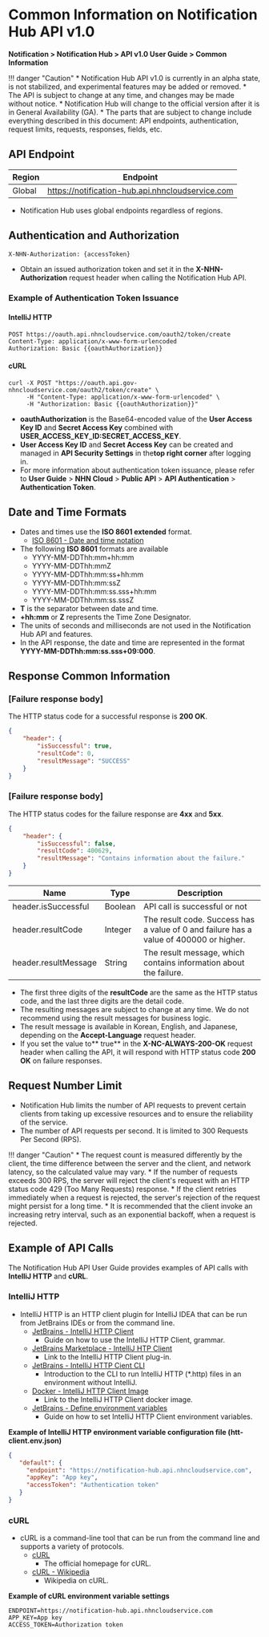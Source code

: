 <style>
.page__rnb .lst_rnb_item .rnb_item:first-of-type a {
    display: inline !important;
}
</style>
<h1>Common Information on Notification Hub API v1.0</h1>

**Notification > Notification Hub > API v1.0 User Guide > Common Information**

<span id="notification-hub-api-common-information"></span>

!!! danger "Caution"
    * Notification Hub API v1.0 is currently in an alpha state, is not stabilized, and experimental features may be added or removed.
    * The API is subject to change at any time, and changes may be made without notice.
    * Notification Hub will change to the official version after it is in General Availability (GA).
    * The parts that are subject to change include everything described in this document: API endpoints, authentication, request limits, requests, responses, fields, etc.

<span id="api-endpoint"></span>

## API Endpoint

| Region     | Endpoint |
|--------| ----- |
| Global | https://notification-hub.api.nhncloudservice.com |

* Notification Hub uses global endpoints regardless of regions.

<span id="authentication-and-permissions"></span>

## Authentication and Authorization

```
X-NHN-Authorization: {accessToken}
```

* Obtain an issued authorization token and set it in the **X-NHN-Authorization** request header when calling the Notification Hub API.

### Example of Authentication Token Issuance

#### IntelliJ HTTP

```http
POST https://oauth.api.nhncloudservice.com/oauth2/token/create
Content-Type: application/x-www-form-urlencoded
Authorization: Basic {{oauthAuthorization}}
```

#### cURL

```curl
curl -X POST "https://oauth.api.gov-nhncloudservice.com/oauth2/token/create" \
     -H "Content-Type: application/x-www-form-urlencoded" \
     -H "Authorization: Basic {{oauthAuthorization}}"
```

* **oauthAuthorization** is the Base64-encoded value of the **User Access Key ID** and **Secret Access Key** combined with **USER_ACCESS_KEY_ID:SECRET_ACCESS_KEY**.
* **User Access Key ID** and **Secret Access Key** can be created and managed in **API Security Settings** in the**top right corner** after logging in.
* For more information about authentication token issuance, please refer to **User Guide** > **NHN Cloud** > **Public API** > **API Authentication** > **Authentication Token**.

<span id="date-time-format"></span>

## Date and Time Formats

* Dates and times use the **ISO 8601 extended** format.
    * [ISO 8601 - Date and time notation](https://ko.wikipedia.org/wiki/ISO_8601)
* The following **ISO 8601** formats are available
    * YYYY-MM-DDThh:mm+hh:mm
    * YYYY-MM-DDThh:mmZ
    * YYYY-MM-DDThh:mm:ss+hh:mm
    * YYYY-MM-DDThh:mm:ssZ
    * YYYY-MM-DDThh:mm:ss.sss+hh:mm
    * YYYY-MM-DDThh:mm:ss.sssZ
* **T** is the separator between date and time.
* **+hh:mm** or **Z** represents the Time Zone Designator.
* The units of seconds and milliseconds are not used in the Notification Hub API and features.
* In the API response, the date and time are represented in the format **YYYY-MM-DDThh:mm:ss.sss+09:000**.

<span id="response"></span>

## Response Common Information

<span id="succeed-response"></span>

### [Failure response body]

The HTTP status code for a successful response is **200 OK**.

```json
{
    "header": {
        "isSuccessful": true,
        "resultCode": 0,
        "resultMessage": "SUCCESS"
    }
}
```

<span id="failed-response"></span>

### [Failure response body]

The HTTP status codes for the failure response are **4xx** and **5xx**.

```json
{
    "header": {
        "isSuccessful": false,
        "resultCode": 400629,
        "resultMessage": "Contains information about the failure."
    }
}
```

| Name | Type | Description |
| --- | --- | --- |
| header.isSuccessful | Boolean | API call is successful or not |
| header.resultCode | Integer | The result code. Success has a value of 0 and failure has a value of 400000 or higher. |
| header.resultMessage | String | The result message, which contains information about the failure. |

* The first three digits of the **resultCode** are the same as the HTTP status code, and the last three digits are the detail code.
* The resulting messages are subject to change at any time. We do not recommend using the result messages for business logic.
* The result message is available in Korean, English, and Japanese, depending on the **Accept-Language** request header.
* If you set the value to** true** in the **X-NC-ALWAYS-200-OK** request header when calling the API, it will respond with HTTP status code **200 OK** on failure responses.

<span id="rate-limit"></span>

## Request Number Limit
* Notification Hub limits the number of API requests to prevent certain clients from taking up excessive resources and to ensure the reliability of the service.
* The number of API requests per second. It is limited to 300 Requests Per Second (RPS).

!!! danger "Caution"
    * The request count is measured differently by the client, the time difference between the server and the client, and network latency, so the calculated value may vary.
    * If the number of requests exceeds 300 RPS, the server will reject the client's request with an HTTP status code 429 (Too Many Requests) response.
    * If the client retries immediately when a request is rejected, the server's rejection of the request might persist for a long time.
    * It is recommended that the client invoke an increasing retry interval, such as an exponential backoff, when a request is rejected.

<span id="example-api-calls"></span>

## Example of API Calls

The Notification Hub API User Guide provides examples of API calls with **IntelliJ HTTP** and **cURL**.

### IntelliJ HTTP
* IntelliJ HTTP is an HTTP client plugin for IntelliJ IDEA that can be run from JetBrains IDEs or from the command line.
    * [JetBrains - IntelliJ HTTP Client](https://www.jetbrains.com/help/idea/http-client-in-product-code-editor.html)
        * Guide on how to use the IntelliJ HTTP Client, grammar.
    * [JetBrains Marketplace - IntelliJ HTP Client](https://plugins.jetbrains.com/plugin/13121-http-client)
        * Link to the IntelliJ HTTP Client plug-in.
    * [JetBrains - IntelliJ HTTP Cient CLI](https://blog.jetbrains.com/idea/2022/12/http-client-cli-run-requests-and-tests-on-ci/)
        * Introduction to the CLI to run IntelliJ HTTP (\*.http) files in an environment without IntelliJ.
    * [Docker - IntelliJ HTTP Client Image](https://hub.docker.com/r/jetbrains/intellij-http-client)
        * Link to the IntelliJ HTTP Client docker image.
    * [JetBrains - Define environment variables](https://www.jetbrains.com/help/idea/http-client-in-product-code-editor.html#environment-variables)
        * Guide on how to set IntelliJ HTTP Client environment variables.
      

**Example of IntelliJ HTTP environment variable configuration file (htt-client.env.json)**

```json
{
   "default": {
     "endpoint": "https://notification-hub.api.nhncloudservice.com",
     "appKey": "App key",
     "accessToken": "Authentication token"
   }
}
```

### cURL

* cURL is a command-line tool that can be run from the command line and supports a variety of protocols.
    * [cURL](https://curl.se/)
        * The official homepage for cURL.
    * [cURL - Wikipedia](https://ko.wikipedia.org/wiki/CURL)
        * Wikipedia on cURL.

**Example of cURL environment variable settings**

```
ENDPOINT=https://notification-hub.api.nhncloudservice.com
APP_KEY=App key
ACCESS_TOKEN=Authorization token
```
